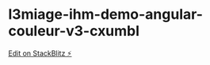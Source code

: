 # l3miage-ihm-demo-angular-couleur-v3-cxumbl

[Edit on StackBlitz ⚡️](https://stackblitz.com/edit/l3miage-ihm-demo-angular-couleur-v3-cxumbl)